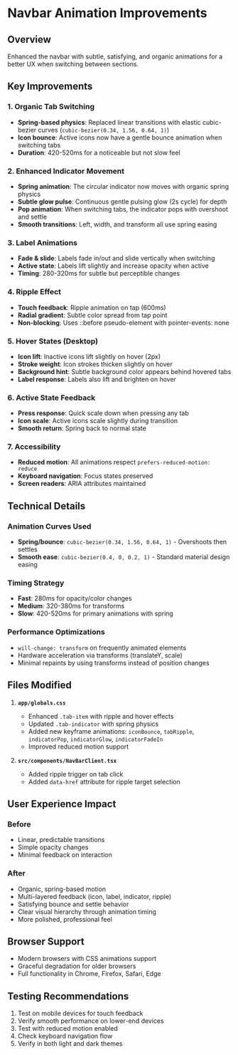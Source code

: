 # Navbar Animation Improvements

## Overview
Enhanced the navbar with subtle, satisfying, and organic animations for a better UX when switching between sections.

## Key Improvements

### 1. **Organic Tab Switching**
- **Spring-based physics**: Replaced linear transitions with elastic cubic-bezier curves (`cubic-bezier(0.34, 1.56, 0.64, 1)`)
- **Icon bounce**: Active icons now have a gentle bounce animation when switching tabs
- **Duration**: 420-520ms for a noticeable but not slow feel

### 2. **Enhanced Indicator Movement**
- **Spring animation**: The circular indicator now moves with organic spring physics
- **Subtle glow pulse**: Continuous gentle pulsing glow (2s cycle) for depth
- **Pop animation**: When switching tabs, the indicator pops with overshoot and settle
- **Smooth transitions**: Left, width, and transform all use spring easing

### 3. **Label Animations**
- **Fade & slide**: Labels fade in/out and slide vertically when switching
- **Active state**: Labels lift slightly and increase opacity when active
- **Timing**: 280-320ms for subtle but perceptible changes

### 4. **Ripple Effect**
- **Touch feedback**: Ripple animation on tap (600ms)
- **Radial gradient**: Subtle color spread from tap point
- **Non-blocking**: Uses ::before pseudo-element with pointer-events: none

### 5. **Hover States** (Desktop)
- **Icon lift**: Inactive icons lift slightly on hover (2px)
- **Stroke weight**: Icon strokes thicken slightly on hover
- **Background hint**: Subtle background color appears behind hovered tabs
- **Label response**: Labels also lift and brighten on hover

### 6. **Active State Feedback**
- **Press response**: Quick scale down when pressing any tab
- **Icon scale**: Active icons scale slightly during transition
- **Smooth return**: Spring back to normal state

### 7. **Accessibility**
- **Reduced motion**: All animations respect `prefers-reduced-motion: reduce`
- **Keyboard navigation**: Focus states preserved
- **Screen readers**: ARIA attributes maintained

## Technical Details

### Animation Curves Used
- **Spring/bounce**: `cubic-bezier(0.34, 1.56, 0.64, 1)` - Overshoots then settles
- **Smooth ease**: `cubic-bezier(0.4, 0, 0.2, 1)` - Standard material design easing

### Timing Strategy
- **Fast**: 280ms for opacity/color changes
- **Medium**: 320-380ms for transforms
- **Slow**: 420-520ms for primary animations with spring

### Performance Optimizations
- `will-change: transform` on frequently animated elements
- Hardware acceleration via transforms (translateY, scale)
- Minimal repaints by using transforms instead of position changes

## Files Modified

1. **`app/globals.css`**
   - Enhanced `.tab-item` with ripple and hover effects
   - Updated `.tab-indicator` with spring physics
   - Added new keyframe animations: `iconBounce`, `tabRipple`, `indicatorPop`, `indicatorGlow`, `indicatorFadeIn`
   - Improved reduced motion support

2. **`src/components/NavBarClient.tsx`**
   - Added ripple trigger on tab click
   - Added `data-href` attribute for ripple target selection

## User Experience Impact

### Before
- Linear, predictable transitions
- Simple opacity changes
- Minimal feedback on interaction

### After
- Organic, spring-based motion
- Multi-layered feedback (icon, label, indicator, ripple)
- Satisfying bounce and settle behavior
- Clear visual hierarchy through animation timing
- More polished, professional feel

## Browser Support
- Modern browsers with CSS animations support
- Graceful degradation for older browsers
- Full functionality in Chrome, Firefox, Safari, Edge

## Testing Recommendations
1. Test on mobile devices for touch feedback
2. Verify smooth performance on lower-end devices
3. Test with reduced motion enabled
4. Check keyboard navigation flow
5. Verify in both light and dark themes
